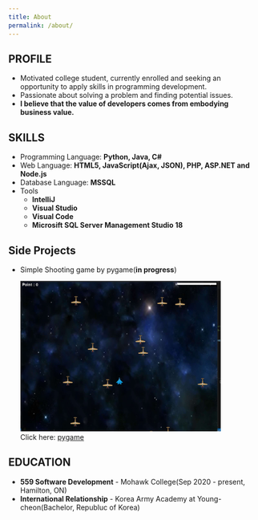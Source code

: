 ```yaml
---
title: About
permalink: /about/
---
```


## PROFILE
* Motivated college student, currently enrolled and seeking an opportunity to apply skills in programming development.
* Passionate about solving a problem and finding potential issues.
* **I believe that the value of developers comes from embodying business value.**

## SKILLS
* Programming Language:  **Python, Java, C#**
* Web Language: **HTML5, JavaScript(Ajax, JSON), PHP, ASP.NET and Node.js**
* Database Language: **MSSQL**
* Tools
  - **IntelliJ**
  - **Visual Studio**
  - **Visual Code**
  - **Microsift SQL Server Management Studio 18**


## Side Projects
- Simple Shooting game by pygame(**in progress**)
 
  <img src="/assets/img/ScreenShot_pygame.png" width="400px" height="300px"><br>
  Click here: [pygame](https://github.com/JKsamuel/SimpleShootingGame.git)

## EDUCATION
* **559 Software Development** - Mohawk College(Sep 2020 - present, Hamilton, ON)
* **International Relationship** - Korea Army Academy at Young-cheon(Bachelor, Republuc of Korea)

